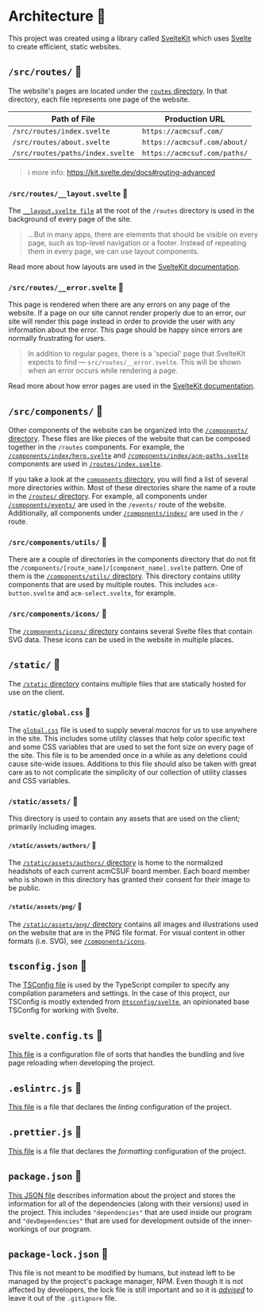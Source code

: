 # Architecture 🗿

This project was created using a library called [SvelteKit][sveltekit_home] which uses [Svelte][svelte_home] to create efficient, static websites.

## `/src/routes/` 📁

The website's pages are located under the [`routes` directory](src/routes).
In that directory, each file represents one page of the website.

| Path of File                     | Production URL               |
| -------------------------------- | ---------------------------- |
| `/src/routes/index.svelte`       | `https://acmcsuf.com/`       |
| `/src/routes/about.svelte`       | `https://acmcsuf.com/about/` |
| `/src/routes/paths/index.svelte` | `https://acmcsuf.com/paths/` |

> ℹ more info: <https://kit.svelte.dev/docs#routing-advanced>

### `/src/routes/__layout.svelte` 📄

The [`__layout.svelte file`](src/routes/__layout.svelte) at the root of the `/routes` directory is used in the background of every page of the site.

> ...But in many apps, there are elements that should be visible on every page, such as top-level navigation or a footer. Instead of repeating them in every page, we can use layout components.

Read more about how layouts are used in the [SvelteKit documentation](https://kit.svelte.dev/docs#layouts).

### `/src/routes/__error.svelte` 📄

This page is rendered when there are any errors on any page of the website.
If a page on our site cannot render properly due to an error, our site will render this page instead in order to provide the user with any information about the error.
This page should be happy since errors are normally frustrating for users.

> In addition to regular pages, there is a 'special' page that SvelteKit expects to find — `src/routes/__error.svelte`. This will be shown when an error occurs while rendering a page.

Read more about how error pages are used in the [SvelteKit documentation](https://kit.svelte.dev/docs#layouts-error-pages).

## `/src/components/` 📁

Other components of the website can be organized into the [`/components/` directory](src/components).
These files are like pieces of the website that can be composed together in the `/routes` components.
For example, the [`/components/index/hero.svelte`](src/components/index/hero.svelte) and [`/components/index/acm-paths.svelte`](src/components/index/acm-paths.svelte) components are used in [`/routes/index.svelte`](src/routes/index.svelte).

If you take a look at the [`components` directory](src/components), you will find a list of several more directories within.
Most of these directories share the name of a route in the [`/routes/` directory](src/routes).
For example, all components under [`/components/events/`](src/components/events) are used in the `/events/` route of the website.
Additionally, all components under [`/components/index/`](src/components/index) are used in the `/` route.

### `/src/components/utils/` 📁

There are a couple of directories in the components directory that do not fit the `/components/[route_name]/[component_name].svelte` pattern.
One of them is the [`/components/utils/` directory](src/components/utils).
This directory contains utility components that are used by multiple routes.
This includes `acm-button.svelte` and `acm-select.svelte`, for example.

### `/src/components/icons/` 📁

The [`/components/icons/` directory](src/components/icons) contains several Svelte files that contain SVG data.
These icons can be used in the website in multiple places.

## `/static/` 📁

The [`/static` directory](static) contains multiple files that are statically hosted for use on the client.

### `/static/global.css` 📄

The [`global.css`](static/global.css) file is used to supply several _macros_ for us to use anywhere in the site.
This includes some utility classes that help color specific text and some CSS variables that are used to set the font size on every page of the site.
This file is to be amended once in a while as any deletions could cause site-wide issues.
Additions to this file should also be taken with great care as to not complicate the simplicity of our collection of utility classes and CSS variables.

### `/static/assets/` 📁

This directory is used to contain any assets that are used on the client; primarily including images.

#### `/static/assets/authors/` 📁

The [`/static/assets/authors/` directory](static/assets/authors) is home to the normalized headshots of each current acmCSUF board member.
Each board member who is shown in this directory has granted their consent for their image to be public.

#### `/static/assets/png/` 📁

The [`/static/assets/png/` directory](static/assets/png) contains all images and illustrations used on the website that are in the PNG file format.
For visual content in other formats (i.e. SVG), see [`/components/icons`](src/components/icons).

## `tsconfig.json` 📄

The [TSConfig file](tsconfig.json) is used by the TypeScript compiler to specify any compilation parameters and settings.
In the case of this project, our TSConfig is mostly extended from [`@tsconfig/svelte`](https://www.npmjs.com/package/@tsconfig/svelte), an opinionated base TSConfig for working with Svelte.

## `svelte.config.ts` 📄

[This file](svelte.config.ts) is a configuration file of sorts that handles the bundling and live page reloading when developing the project.

## `.eslintrc.js` 📄

[This file](.eslintrc.js) is a file that declares the _linting_ configuration of the project.

## `.prettier.js` 📄

[This file](.prettier.js) is a file that declares the _formatting_ configuration of the project.

## `package.json` 📄

[This JSON file](package.json) describes information about the project and stores the information for all of the dependencies (along with their versions) used in the project.
This includes `"dependencies"` that are used inside our program and `"devDependencies"` that are used for development outside of the inner-workings of our program.

## `package-lock.json` 📄

This file is not meant to be modified by humans, but instead left to be managed by the project's package manager, NPM.
Even though it is not affected by developers, the lock file is still important and so it is [_advised_](https://blog.logrocket.com/why-you-should-use-package-lock-json/) to leave it out of the `.gitignore` file.

[sveltekit_home]: https://kit.svelte.dev/
[svelte_home]: https://svelte.dev
[svelte_docs]: https://svelte.dev/docs/
